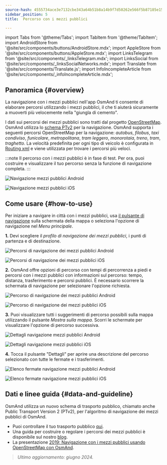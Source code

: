 ```yaml
---
source-hash: 4555734ace3e7132cbe343a64b51b8a14b9f7d50262e566f5b87185e156e7f36
sidebar_position: 5
title:  Percorso con i mezzi pubblici

---
```

import Tabs from '@theme/Tabs';
import TabItem from '@theme/TabItem';
import AndroidStore from '@site/src/components/buttons/AndroidStore.mdx';
import AppleStore from '@site/src/components/buttons/AppleStore.mdx';
import LinksTelegram from '@site/src/components/_linksTelegram.mdx';
import LinksSocial from '@site/src/components/_linksSocialNetworks.mdx';
import Translate from '@site/src/components/Translate.js';
import InfoIncompleteArticle from '@site/src/components/_infoIncompleteArticle.mdx';

## Panoramica {#overview}

La navigazione con i mezzi pubblici nell'app OsmAnd ti consente di elaborare percorsi utilizzando i mezzi pubblici, il che ti aiuterà sicuramente a muoverti più velocemente nella "giungla di cemento".

I dati sui percorsi dei mezzi pubblici sono tratti dal progetto [OpenStreetMap](http://openstreetmap.org/). OsmAnd utilizza lo [schema PTv2](https://wiki.openstreetmap.org/wiki/Public_transport) per la navigazione. OsmAnd supporta i seguenti percorsi OpenStreetMap per la navigazione: *autobus*, *filobus*, *taxi condiviso*, *funicolare*, *metropolitana*, *tram leggero*, *monorotaia*, *treno*, *tram*, *traghetto*. La velocità predefinita per ogni tipo di veicolo è configurata in [Routing xml](../../../technical/build-osmand/routing.md) e viene utilizzata per trovare i percorsi più veloci.

:::note
Il percorso con i mezzi pubblici è in fase di test. Per ora, puoi costruire e visualizzare il tuo percorso senza la funzione di navigazione completa.
:::

<Tabs groupId="operating-systems">

<TabItem value="android" label="Android">

![Navigazione mezzi pubblici Android](@site/static/img/navigation/public/navigation_android.png)

</TabItem>

<TabItem value="ios" label="iOS">

![Navigazione mezzi pubblici iOS](@site/static/img/navigation/public/navigation_ios.png)

</TabItem>

</Tabs>

## Come usare {#how-to-use}

Per iniziare a navigare in città con i mezzi pubblici, usa [il pulsante di navigazione](../../widgets/map-buttons.md#directions) sulla schermata della mappa o seleziona l'opzione di navigazione nel *Menu principale*.

**1.** Devi scegliere il *profilo di navigazione dei mezzi pubblici*, i punti di partenza e di destinazione.

<Tabs groupId="operating-systems">

<TabItem value="android" label="Android">

![Percorsi di navigazione dei mezzi pubblici Android](@site/static/img/navigation/public/navigation_public_android.png)

</TabItem>

<TabItem value="ios" label="iOS">

![Percorsi di navigazione dei mezzi pubblici iOS](@site/static/img/navigation/public/navigation_public_ios.png)

</TabItem>

</Tabs>

**2.** OsmAnd offre opzioni di percorso con tempi di percorrenza a piedi e percorsi con i mezzi pubblici con informazioni sul percorso: tempo, distanza, trasferimento e percorsi pubblici. È necessario scorrere la schermata di navigazione per selezionare l'opzione richiesta.

<Tabs groupId="operating-systems">

<TabItem value="android" label="Android">

![Percorso di navigazione dei mezzi pubblici Android](@site/static/img/navigation/public/navigation_way_android.png)

</TabItem>

<TabItem value="ios" label="iOS">

![Percorso di navigazione dei mezzi pubblici iOS](@site/static/img/navigation/public/navigation_way_ios.png)

</TabItem>

</Tabs>

**3.** Puoi visualizzare tutti i suggerimenti di percorso possibili sulla mappa utilizzando il pulsante *Mostra sulla mappa*. Scorri le schermate per visualizzare l'opzione di percorso successiva.

<Tabs groupId="operating-systems">

<TabItem value="android" label="Android">

![Dettagli navigazione mezzi pubblici Android](@site/static/img/navigation/public/navigation_details_android.png)

</TabItem>

<TabItem value="ios" label="iOS">

![Dettagli navigazione mezzi pubblici iOS](@site/static/img/navigation/public/navigation_details_ios.png)

</TabItem>

</Tabs>

**4.** Tocca il pulsante "Dettagli" per aprire una descrizione del percorso selezionato con tutte le fermate e i trasferimenti.

<Tabs groupId="operating-systems">

<TabItem value="android" label="Android">

![Elenco fermate navigazione mezzi pubblici Android](@site/static/img/navigation/public/navigation_stops_list_android.png)

</TabItem>

<TabItem value="ios" label="iOS">

![Elenco fermate navigazione mezzi pubblici iOS](@site/static/img/navigation/public/navigation_stops_list_ios.png)

</TabItem>

</Tabs>

## Dati e linee guida {#data-and-guideline}

OsmAnd utilizza un nuovo schema di trasporto pubblico, chiamato anche Public Transport Version 2 (PTv2), per l'algoritmo di navigazione dei mezzi pubblici di OsmAnd.

- Puoi controllare il tuo trasporto pubblico [qui](http://tools.geofabrik.de/osmi/).
- Una guida per costruire o regolare i percorsi dei mezzi pubblici è disponibile sul nostro [blog](https://osmand.net/blog/guideline-pt).
- La presentazione [2019: Navigazione con i mezzi pubblici usando OpenStreetMap con OsmAnd](https://www.youtube.com/watch?v=SPab09kaWPc&ab_channel=StateoftheMap).

> *Ultimo aggiornamento: giugno 2024.*